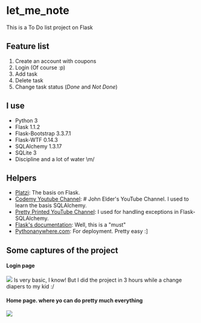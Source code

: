 # let_me_note
This is a To Do list project on Flask

## Feature list
1. Create an account with coupons
2. Login (Of course :p)
3. Add task
4. Delete task
5. Change task status (*Done* and *Not Done*)

## I use
* Python 3
* Flask 1.1.2
* Flask-Bootstrap 3.3.7.1
* Flask-WTF 0.14.3
* SQLAlchemy 1.3.17
* SQLite 3
* Discipline and a lot of water \m/

## Helpers
* [Platzi](https://platzi.com/clases/flask/): The basis on Flask.
* [Codemy Youtube Channel](https://www.youtube.com/channel/UCFB0dxMudkws1q8w5NJEAmw): # John Elder's YouTube Channel. I used to learn the basis SQLAlchemy.
* [Pretty Printed YouTube Channel](https://www.youtube.com/watch?v=P-Z1wXFW4Is): I used for handling exceptions in Flask-SQLAlchemy.
* [Flask's documentation](https://flask.palletsprojects.com/en/1.1.x/): Well, this is a "must"
* [Pythonanywhere.com](http://borisaavedra.pythonanywhere.com/): For deployment. Pretty easy :]

## Some captures of the project
#### Login page
![ ](https://i.imgur.com/Kh9uv5x.png)
Is very basic, I know! But I did the project in 3 hours while a change diapers to my kid :/

#### Home page. where yo can do pretty much everything
![](https://i.imgur.com/r6RGrH8.png)
